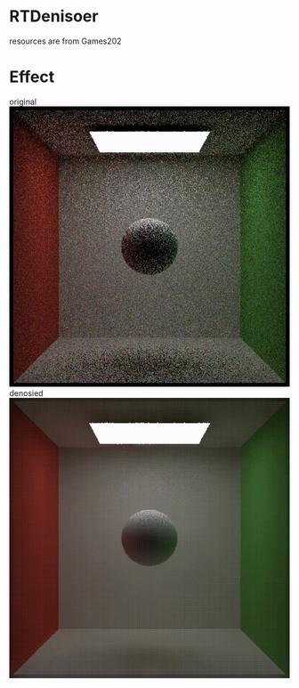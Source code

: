 # RTDenisoer
resources are from Games202

# Effect
original  
![img](/gif/output.gif)  
denosied  
![img](/gif/output1.gif)